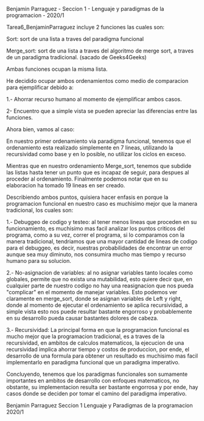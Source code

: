 Benjamin Parraguez - Seccion 1 - Lenguaje y paradigmas de la programacion - 2020/1


Tarea6_BenjaminParraguez incluye 2 funciones las cuales son:

Sort: sort de una lista a traves del paradigma funcional

Merge_sort: sort de una lista a traves del algoritmo de merge sort, a traves de un paradigma tradicional. (sacado de Geeks4Geeks)

Ambas funciones ocupan la misma lista.

He decidido ocupar ambos ordenamientos como medio de comparacion para ejemplificar debido a:

1.- Ahorrar recurso humano al momento de ejemplificar ambos casos.

2- Encuentro que a simple vista se pueden apreciar las diferencias entre las funciones.

Ahora bien, vamos al caso:

En nuestro primer ordenamiento via paradigma funcional, tenemos que el ordenamiento esta realizado simplemente en 7 lineas, utilizando la recursividad como base y en lo posible, no utilizar los ciclos en exceso.

Mientras que en nuestro ordenamiento Merge_sort, tenemos que subdide las listas hasta tener un punto que es incapaz de seguir, para despues al proceder al ordenamiento. Finalmente podemos notar que en su elaboracion ha tomado 19 lineas en ser creado.

Describiendo ambos puntos, quisiera hacer enfasis en porque la programacion funcional en nuestro caso es muchisimo mejor que la manera tradicional, los cuales son:

1.- Debuggeo de codigo y testeo: al tener menos lineas que proceden en su funcionamiento, es muchisimo mas facil analizar los puntos criticos del programa, como a su vez, correr el programa, si lo comparamos con la manera tradicional, tendriamos que 
una mayor cantidad de lineas de codigo  para el debuggeo, es decir, nuestras probabilidades de encontrar un error aunque sea muy diminuto, nos consumira mucho mas tiempo y recurso humano para su solucion.

2.- No-asignacion de variables: al no asignar variables tanto locales como  globales, permite que no exista una mutabilidad, esto quiere decir que, en cualquier parte de nuestro codigo no hay una reasignacion que nos pueda "complicar" en el momento de manejar variables. Esto podemos ver claramente en merge_sort, donde se asignan variables de Left y right, donde al momento de ejecutar el ordenamiento se aplica recursividad, a simple vista esto nos puede resultar bastante engorroso y probablemente en su desarrollo pueda causar bastantes dolores de cabeza.

3.- Recursividad: La principal forma en que la programacion funcional es mucho mejor que la programacion tradicional, es a traves de la recursividad, en ambitos de calculos matematicos, la ejecucion de una recursividad implica ahorrar tiempo y costos de produccion, por ende, el desarrollo de una formula para obtener un resultado es muchisimo mas facil implementarlo en paradigma funcional que un paradigma imperativo.

Concluyendo, tenemos que los paradigmas funcionales son sumamente importantes en ambitos de desarrollo con enfoques matematicos, no obstante, su implementacion resulta ser bastante engorrosa y por ende, hay casos donde se deciden por tomar el camino del paradigma imperativo.





Benjamin Parraguez
Seccion 1
Lenguaje y Paradigmas de la programacion
2020/1






